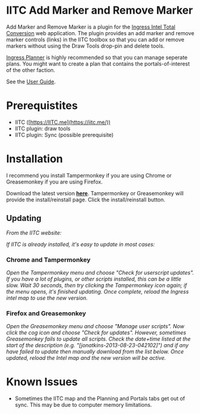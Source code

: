 # IITC Add Marker and Remove Marker
Add Marker and Remove Marker is a plugin for the [Ingress Intel Total Conversion](https://iitc.me/) web application.  The plugin  provides an add marker and remove marker controls (links) in the IITC toolbox so that you can add or remove markers without using the Draw Tools drop-pin and delete tools.

[Ingress Planner](http://www.ingressplanner.net/) is highly recommended so that you can manage seperate plans.  You might want to create a plan that contains the portals-of-interest of the other faction.

See the [User Guide](https://github.com/hayeswise/iitc-poimarker/wiki/User-Guide).

# Prerequistites
* IITC ([https://IITC.me](https://iitc.me/))
* IITC plugin: draw tools
* IITC plugin: Sync (possible prerequisite)

# Installation
I recommend you install Tampermonkey if you are using Chrome or Greasemonkey if you are using Firefox.

Download the latest version [**here**](https://github.com/hayeswise/iitc-poimarker/raw/master/wise-poimarker.user.js).  Tampermonkey or Greasemonkey will provide the install/reinstall page.  Click the install/reinstall button.

## Updating
_From the IITC website:_

_If IITC is already installed, it's easy to update in most cases:_

### Chrome and Tampermonkey

_Open the Tampermonkey menu and choose "Check for userscript updates". If you have a lot of plugins, or other scripts installed, this can be a little slow. Wait 30 seconds, then try clicking the Tampermonkey icon again; if the menu opens, it's finished updating. Once complete, reload the Ingress intel map to use the new version._

### Firefox and Greasemonkey

_Open the Greasemonkey menu and choose "Manage user scripts". Now click the cog icon and choose "Check for updates". However, sometimes Greasemonkey fails to update all scripts. Check the date+time listed at the start of the description (e.g. "[jonatkins-2013-08-23-042102]") and if any have failed to update then manually download from the list below. Once updated, reload the Intel map and the new version will be active._

# Known Issues
* Sometimes the IITC map and the Planning and Portals tabs get out of sync.  This may be due to computer memory limitations.


